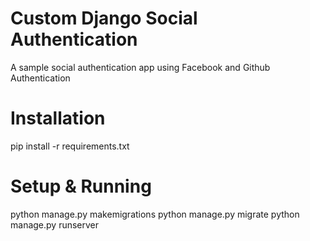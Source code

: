 Custom Django Social Authentication
===================================

A sample social authentication app using Facebook and Github Authentication

Installation
====================

pip install -r requirements.txt


Setup & Running
====================

python manage.py makemigrations
python manage.py migrate
python manage.py runserver



